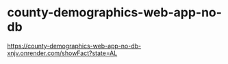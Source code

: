 # county-demographics-web-app-no-db


https://county-demographics-web-app-no-db-xnjv.onrender.com/showFact?state=AL
